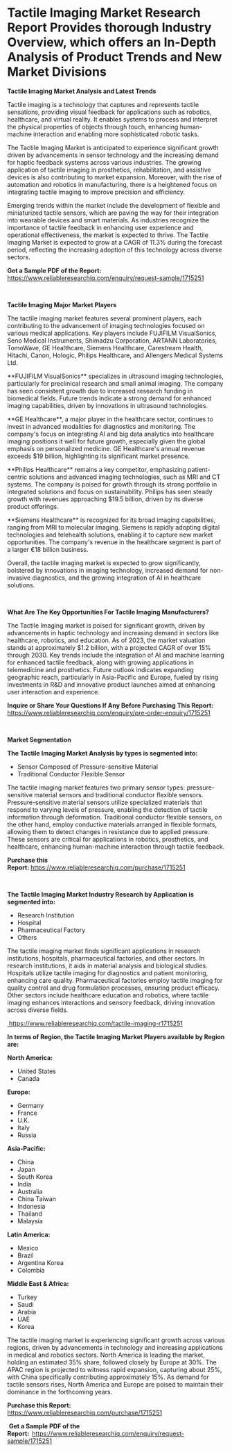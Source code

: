 <p><h1>Tactile Imaging Market Research Report Provides thorough Industry Overview, which offers an In-Depth Analysis of Product Trends and New Market Divisions</h1></p><p><strong>Tactile Imaging Market Analysis and Latest Trends</strong></p>
<p><p>Tactile imaging is a technology that captures and represents tactile sensations, providing visual feedback for applications such as robotics, healthcare, and virtual reality. It enables systems to process and interpret the physical properties of objects through touch, enhancing human-machine interaction and enabling more sophisticated robotic tasks.</p><p>The Tactile Imaging Market is anticipated to experience significant growth driven by advancements in sensor technology and the increasing demand for haptic feedback systems across various industries. The growing application of tactile imaging in prosthetics, rehabilitation, and assistive devices is also contributing to market expansion. Moreover, with the rise of automation and robotics in manufacturing, there is a heightened focus on integrating tactile imaging to improve precision and efficiency.</p><p>Emerging trends within the market include the development of flexible and miniaturized tactile sensors, which are paving the way for their integration into wearable devices and smart materials. As industries recognize the importance of tactile feedback in enhancing user experience and operational effectiveness, the market is expected to thrive. The Tactile Imaging Market is expected to grow at a CAGR of 11.3% during the forecast period, reflecting the increasing adoption of this technology across diverse sectors.</p></p>
<p><strong>Get a Sample PDF of the Report:&nbsp;</strong> <a href="https://www.reliableresearchiq.com/enquiry/request-sample/1715251?utm_campaign=2212&utm_medium=2&utm_source=Github&utm_content=ia&utm_term=13042025&utm_id=tactile-imaging">https://www.reliableresearchiq.com/enquiry/request-sample/1715251</a></p>
<p>&nbsp;</p>
<p><strong>Tactile Imaging Major Market Players</strong></p>
<p><p>The tactile imaging market features several prominent players, each contributing to the advancement of imaging technologies focused on various medical applications. Key players include FUJIFILM VisualSonics, Seno Medical Instruments, Shimadzu Corporation, ARTANN Laboratories, TomoWave, GE Healthcare, Siemens Healthcare, Carestream Health, Hitachi, Canon, Hologic, Philips Healthcare, and Allengers Medical Systems Ltd.</p><p>**FUJIFILM VisualSonics** specializes in ultrasound imaging technologies, particularly for preclinical research and small animal imaging. The company has seen consistent growth due to increased research funding in biomedical fields. Future trends indicate a strong demand for enhanced imaging capabilities, driven by innovations in ultrasound technologies.</p><p>**GE Healthcare**, a major player in the healthcare sector, continues to invest in advanced modalities for diagnostics and monitoring. The company's focus on integrating AI and big data analytics into healthcare imaging positions it well for future growth, especially given the global emphasis on personalized medicine. GE Healthcare's annual revenue exceeds $19 billion, highlighting its significant market presence.</p><p>**Philips Healthcare** remains a key competitor, emphasizing patient-centric solutions and advanced imaging technologies, such as MRI and CT systems. The company is poised for growth through its strong portfolio in integrated solutions and focus on sustainability. Philips has seen steady growth with revenues approaching $19.5 billion, driven by its diverse product offerings.</p><p>**Siemens Healthcare** is recognized for its broad imaging capabilities, ranging from MRI to molecular imaging. Siemens is rapidly adopting digital technologies and telehealth solutions, enabling it to capture new market opportunities. The company's revenue in the healthcare segment is part of a larger €18 billion business.</p><p>Overall, the tactile imaging market is expected to grow significantly, bolstered by innovations in imaging technology, increased demand for non-invasive diagnostics, and the growing integration of AI in healthcare solutions.</p></p>
<p>&nbsp;</p>
<p><strong>What Are The Key Opportunities For Tactile Imaging Manufacturers?</strong></p>
<p><p>The Tactile Imaging market is poised for significant growth, driven by advancements in haptic technology and increasing demand in sectors like healthcare, robotics, and education. As of 2023, the market valuation stands at approximately $1.2 billion, with a projected CAGR of over 15% through 2030. Key trends include the integration of AI and machine learning for enhanced tactile feedback, along with growing applications in telemedicine and prosthetics. Future outlook indicates expanding geographic reach, particularly in Asia-Pacific and Europe, fueled by rising investments in R&D and innovative product launches aimed at enhancing user interaction and experience.</p></p>
<p><strong>Inquire or Share Your Questions If Any Before Purchasing This Report:</strong> <a href="https://www.reliableresearchiq.com/enquiry/pre-order-enquiry/1715251?utm_campaign=2212&utm_medium=2&utm_source=Github&utm_content=ia&utm_term=13042025&utm_id=tactile-imaging">https://www.reliableresearchiq.com/enquiry/pre-order-enquiry/1715251</a></p>
<p>&nbsp;</p>
<p><strong>Market Segmentation</strong></p>
<p><strong>The Tactile Imaging Market Analysis by types is segmented into:</strong></p>
<p><ul><li>Sensor Composed of Pressure-sensitive Material</li><li>Traditional Conductor Flexible Sensor</li></ul></p>
<p><p>The tactile imaging market features two primary sensor types: pressure-sensitive material sensors and traditional conductor flexible sensors. Pressure-sensitive material sensors utilize specialized materials that respond to varying levels of pressure, enabling the detection of tactile information through deformation. Traditional conductor flexible sensors, on the other hand, employ conductive materials arranged in flexible formats, allowing them to detect changes in resistance due to applied pressure. These sensors are critical for applications in robotics, prosthetics, and healthcare, enhancing human-machine interaction through tactile feedback.</p></p>
<p><strong>Purchase this Report:&nbsp;</strong><a href="https://www.reliableresearchiq.com/purchase/1715251?utm_campaign=2212&utm_medium=2&utm_source=Github&utm_content=ia&utm_term=13042025&utm_id=tactile-imaging">https://www.reliableresearchiq.com/purchase/1715251</a></p>
<p>&nbsp;</p>
<p><strong>The Tactile Imaging Market Industry Research by Application is segmented into:</strong></p>
<p><ul><li>Research Institution</li><li>Hospital</li><li>Pharmaceutical Factory</li><li>Others</li></ul></p>
<p><p>The tactile imaging market finds significant applications in research institutions, hospitals, pharmaceutical factories, and other sectors. In research institutions, it aids in material analysis and biological studies. Hospitals utilize tactile imaging for diagnostics and patient monitoring, enhancing care quality. Pharmaceutical factories employ tactile imaging for quality control and drug formulation processes, ensuring product efficacy. Other sectors include healthcare education and robotics, where tactile imaging enhances interactions and sensory feedback, driving innovation across diverse fields.</p></p>
<p><a href="https://www.reliableresearchiq.com/tactile-imaging-r1715251?utm_campaign=2212&utm_medium=2&utm_source=Github&utm_content=ia&utm_term=13042025&utm_id=tactile-imaging">&nbsp;https://www.reliableresearchiq.com/tactile-imaging-r1715251</a></p>
<p><strong>In terms of Region, the Tactile Imaging Market Players available by Region are:</strong></p>
<p>
    <p> <strong> North America: </strong>
        <ul>
            <li>United States</li>
            <li>Canada</li>
        </ul>
        </p> 
    <p> <strong> Europe: </strong>
        <ul>
            <li>Germany</li>
            <li>France</li>
            <li>U.K.</li>
            <li>Italy</li>
            <li>Russia</li>
        </ul>
        </p> 
    <p> <strong> Asia-Pacific: </strong>
        <ul>
            <li>China</li>
            <li>Japan</li>
            <li>South Korea</li>
            <li>India</li>
            <li>Australia</li>
            <li>China Taiwan</li>
            <li>Indonesia</li>
            <li>Thailand</li>
            <li>Malaysia</li>
        </ul>
        </p> 
    <p> <strong> Latin America: </strong>
        <ul>
            <li>Mexico</li>
            <li>Brazil</li>
            <li>Argentina Korea</li>
            <li>Colombia</li>
        </ul>
        </p> 
    <p> <strong> Middle East & Africa: </strong>
        <ul>
            <li>Turkey</li>
            <li>Saudi</li>
            <li>Arabia</li>
            <li>UAE</li>
            <li>Korea</li>
        </ul>
    </p>
    </p>
<p><p>The tactile imaging market is experiencing significant growth across various regions, driven by advancements in technology and increasing applications in medical and robotics sectors. North America is leading the market, holding an estimated 35% share, followed closely by Europe at 30%. The APAC region is projected to witness rapid expansion, capturing about 25%, with China specifically contributing approximately 15%. As demand for tactile sensors rises, North America and Europe are poised to maintain their dominance in the forthcoming years.</p></p>
<p><strong>Purchase this Report: </strong><a href="https://www.reliableresearchiq.com/purchase/1715251?utm_campaign=2212&utm_medium=2&utm_source=Github&utm_content=ia&utm_term=13042025&utm_id=tactile-imaging">https://www.reliableresearchiq.com/purchase/1715251</a></p>
<p>&nbsp;<strong>Get a Sample PDF of the Report:&nbsp;&nbsp;</strong><a href="https://www.reliableresearchiq.com/enquiry/request-sample/1715251?utm_campaign=2212&utm_medium=2&utm_source=Github&utm_content=ia&utm_term=13042025&utm_id=tactile-imaging">https://www.reliableresearchiq.com/enquiry/request-sample/1715251</a></p>
<p><strong></strong></p>
<p><p></p><p></p><p></p></p>